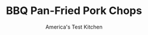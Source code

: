 ---
layout: ../../layouts/MarkdownPostLayout.astro
title: BBQ Pan-Fried Pork Chops
author: America's Test Kitchen
pubDate: 2023-03-15
description: "In search of an easy way to build big flavor, we revisited an old-fashioned cooking method: pan-frying. Was it time to bring it back?"
image_url: https://res.cloudinary.com/hksqkdlah/image/upload/ar_1:1,c_fill,dpr_2.0,f_auto,fl_lossy.progressive.strip_profile,g_faces:auto,q_auto:low,w_344/7277_sfs-panfriedporkchop-02-277138
tags: ["Main Courses","Pork"]
calories: 3286
protein: 47
carbohydrates: 31
fats: 
fiber: 1
ingredients: ["3 tablespoons, light brown sugar","1 teaspoon, paprika","1 teaspoon, chili powder","1/2 teaspoon, salt","1/4 teaspoon, cayenne pepper","1/4 teaspoon, ground cumin","1/2 teaspoon, dry mustard","1 cup, all-purpose flour","4 , bone-in rib or center-cut pork chops, about 3/4 inch thick","3 slices, bacon, chopped","1/2 cup, vegetable oil"]
serves: 4
time: "40 minutes"
instructions: ["Coat chops: Combine brown sugar, chili powder, paprika, salt, dry mustard, cumin, and cayenne pepper in bowl. Place flour in shallow dish. Pat chops dry with paper towels. Cut 2 slits about 2 inches apart through fat on edges of each chop. Season both sides of chops with spice mixture, then dredge chops lightly in flour (do not discard flour). Transfer to plate and let rest 10 minutes.","Render bacon: Meanwhile, cook bacon in large nonstick skillet over medium heat until fat renders and bacon is crisp, about 8 minutes. Using slotted spoon, transfer bacon to paper towel-lined plate and reserve for another use. Do not wipe out pan.","Fry chops: Add oil to fat in pan and heat over medium-high heat until just smoking. Return chops to flour dish and turn to coat. Cook chops until well browned, 3 to 4 minutes per side. Serve."]
nutrition: ["800 mg Potassium","488 mg Phosphorus","55 mg Calcium","3 mg Iron","63 mg Magnesium","566 mg Sodium","4 mg Zinc","55 g Fat","16 mg Niacin (B3)","31 g Monounsaturated","8 g Polyunsaturated","1 mg Thiamin (B1)","1 µg Vitamin D","151 mg Cholesterol","10 g Saturated","1 g Fiber","48 µg Folic acid","10 µg Folate (food)","7 g Sugars","1 µg Vitamin K","152 g Water","31 g Carbs","92 µg Folate equivalent (total)","47 g Protein","6 mg Vitamin E","1 µg Vitamin B12","1 mg Vitamin B6","32 µg Vitamin A","821 kcal Energy","6 g Sugars, added","3286 calories"]
notes: "Chops between ¾ and 1 inch thick will work in this recipe."
---